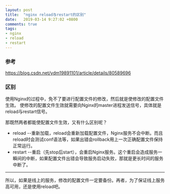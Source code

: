 ```yaml
---
layout: post
title:  "nginx reload与restart的区别"
date:   2019-03-14 9:27:02 +0800
comments: true
tags:
- nginx
- reload
- restart
---
```


### 参考
https://blog.csdn.net/ydm19891101/article/details/80589696

### 区别

使用Nginx的过程中，免不了要进行配置文件的修改，然后就是使修改的配置文件生效。
使修改的配置文件生效就需要向Nginx的master进程发送信号，具体就是reload与restart信号。

那既然两者都能使配置文件生效，又有什么区别呢？

- reload --重新加载，reload会重新加载配置文件，Nginx服务不会中断。而且reload时会测试conf语法等，如果出错会rollback用上一次正确配置文件保持正常运行。
- restart --重启（先stop后start），会重启Nginx服务。这个重启会造成服务一瞬间的中断，如果配置文件出错会导致服务启动失败，那就是更长时间的服务中断了。

---

所以，如果是线上的服务，修改的配置文件一定要备份。再者，为了保证线上服务高可用，还是使用reload吧。
